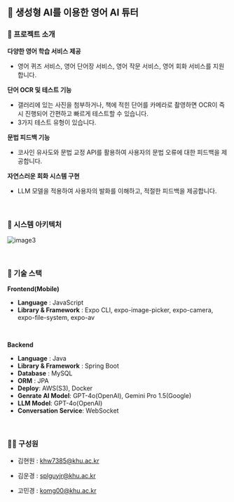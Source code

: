 ## 💬 생성형 AI를 이용한 영어 AI 튜터

### 📝 프로젝트 소개
**다양한 영어 학습 서비스 제공**
- 영어 퀴즈 서비스, 영어 단어장 서비스, 영어 작문 서비스, 영어 회화 서비스를 지원합니다.
  
**단어 OCR 및 테스트 기능**
-	갤러리에 있는 사진을 첨부하거나, 책에 적힌 단어를 카메라로 촬영하면 OCR이 즉시 진행되어 간편하고 빠르게 테스트할 수 있습니다.  
- 3가지 테스트 유형이 있습니다.
  
**문법 피드백 기능**
-	코사인 유사도와 문법 교정 API를 활용하여 사용자의 문법 오류에 대한 피드백을 제공합니다.
  
**자연스러운 회화 시스템 구현**
-	LLM 모델을 적용하여 사용자의 발화를 이해하고, 적절한 피드백을 제공합니다.

<br>

### 🔨 시스템 아키텍처
![image3](https://github.com/komg00/English-AI-Tutor/assets/103225693/39fcb77c-4e47-40aa-b4eb-53210bfa57e2)

<br>

### 🔧 기술 스택
**Frontend(Mobile)**
- **Language** : JavaScript
- **Library & Framework** : Expo CLI, expo-image-picker, expo-camera, expo-file-system, expo-av
<br>

**Backend**
- **Language** : Java 
- **Library & Framework** : Spring Boot
- **Database** : MySQL
- **ORM** : JPA
- **Deploy**: AWS(S3), Docker
- **Genrate AI Model**: GPT-4o(OpenAI), Gemini Pro 1.5(Google)
- **LLM Model**: GPT-4o(OpenAI)
- **Conversation Service**: WebSocket

<br>

### 🙋‍♂️ 구성원
- 김현원 : khw7385@khu.ac.kr
  
- 김운경 : splguyjr@khu.ac.kr
  
- 고민경 : komg00@khu.ac.kr
